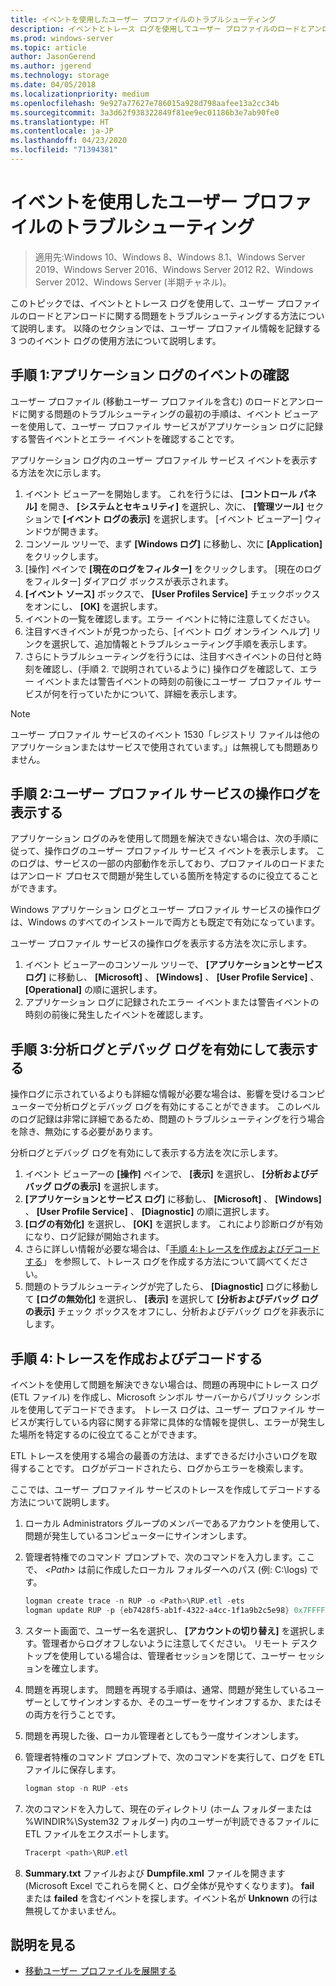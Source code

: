 ```yaml
---
title: イベントを使用したユーザー プロファイルのトラブルシューティング
description: イベントとトレース ログを使用してユーザー プロファイルのロードとアンロードに関する問題をトラブルシューティングする方法。
ms.prod: windows-server
ms.topic: article
author: JasonGerend
ms.author: jgerend
ms.technology: storage
ms.date: 04/05/2018
ms.localizationpriority: medium
ms.openlocfilehash: 9e927a77627e786015a928d798aafee13a2cc34b
ms.sourcegitcommit: 3a3d62f938322849f81ee9ec01186b3e7ab90fe0
ms.translationtype: HT
ms.contentlocale: ja-JP
ms.lasthandoff: 04/23/2020
ms.locfileid: "71394381"
---
```

# <a name="troubleshoot-user-profiles-with-events"></a>イベントを使用したユーザー プロファイルのトラブルシューティング

>適用先:Windows 10、Windows 8、Windows 8.1、Windows Server 2019、Windows Server 2016、Windows Server 2012 R2、Windows Server 2012、Windows Server (半期チャネル)。

このトピックでは、イベントとトレース ログを使用して、ユーザー プロファイルのロードとアンロードに関する問題をトラブルシューティングする方法について説明します。 以降のセクションでは、ユーザー プロファイル情報を記録する 3 つのイベント ログの使用方法について説明します。

## <a name="step-1-checking-events-in-the-application-log"></a>手順 1:アプリケーション ログのイベントの確認

ユーザー プロファイル (移動ユーザー プロファイルを含む) のロードとアンロードに関する問題のトラブルシューティングの最初の手順は、イベント ビューアーを使用して、ユーザー プロファイル サービスがアプリケーション ログに記録する警告イベントとエラー イベントを確認することです。

アプリケーション ログ内のユーザー プロファイル サービス イベントを表示する方法を次に示します。

1. イベント ビューアーを開始します。 これを行うには、 **[コントロール パネル]** を開き、 **[システムとセキュリティ]** を選択し、次に、 **[管理ツール]** セクションで **[イベント ログの表示]** を選択します。 [イベント ビューアー] ウィンドウが開きます。
2. コンソール ツリーで、まず **[Windows ログ]** に移動し、次に **[Application]** をクリックします。
3. [操作] ペインで **[現在のログをフィルター]** をクリックします。 [現在のログをフィルター] ダイアログ ボックスが表示されます。
4. **[イベント ソース]** ボックスで、 **[User Profiles Service]** チェックボックスをオンにし、 **[OK]** を選択します。
5. イベントの一覧を確認します。エラー イベントに特に注意してください。
6. 注目すべきイベントが見つかったら、[イベント ログ オンライン ヘルプ] リンクを選択して、追加情報とトラブルシューティング手順を表示します。
7. さらにトラブルシューティングを行うには、注目すべきイベントの日付と時刻を確認し、(手順 2. で説明されているように) 操作ログを確認して、エラー イベントまたは警告イベントの時刻の前後にユーザー プロファイル サービスが何を行っていたかについて、詳細を表示します。

>[!NOTE]
>ユーザー プロファイル サービスのイベント 1530「レジストリ ファイルは他のアプリケーションまたはサービスで使用されています。」は無視しても問題ありません。

## <a name="step-2-view-the-operational-log-for-the-user-profile-service"></a>手順 2:ユーザー プロファイル サービスの操作ログを表示する

アプリケーション ログのみを使用して問題を解決できない場合は、次の手順に従って、操作ログのユーザー プロファイル サービス イベントを表示します。 このログは、サービスの一部の内部動作を示しており、プロファイルのロードまたはアンロード プロセスで問題が発生している箇所を特定するのに役立てることができます。

Windows アプリケーション ログとユーザー プロファイル サービスの操作ログは、Windows のすべてのインストールで両方とも既定で有効になっています。

ユーザー プロファイル サービスの操作ログを表示する方法を次に示します。

1. イベント ビューアーのコンソール ツリーで、 **[アプリケーションとサービス ログ]** に移動し、 **[Microsoft]** 、 **[Windows]** 、 **[User Profile Service]** 、 **[Operational]** の順に選択します。
2. アプリケーション ログに記録されたエラー イベントまたは警告イベントの時刻の前後に発生したイベントを確認します。

## <a name="step-3-enable-and-view-analytic-and-debug-logs"></a>手順 3:分析ログとデバッグ ログを有効にして表示する

操作ログに示されているよりも詳細な情報が必要な場合は、影響を受けるコンピューターで分析ログとデバッグ ログを有効にすることができます。 このレベルのログ記録は非常に詳細であるため、問題のトラブルシューティングを行う場合を除き、無効にする必要があります。

分析ログとデバッグ ログを有効にして表示する方法を次に示します。

1. イベント ビューアーの **[操作]** ペインで、 **[表示]** を選択し、 **[分析およびデバッグ ログの表示]** を選択します。
2. **[アプリケーションとサービス ログ]** に移動し、 **[Microsoft]** 、 **[Windows]** 、 **[User Profile Service]** 、 **[Diagnostic]** の順に選択します。
3. **[ログの有効化]** を選択し、 **[OK]** を選択します。 これにより診断ログが有効になり、ログ記録が開始されます。
4. さらに詳しい情報が必要な場合は、「[手順 4:トレースを作成およびデコードする](#step-4-creating-and-decoding-a-trace)」 を参照して、トレース ログを作成する方法について調べてください。
5. 問題のトラブルシューティングが完了したら、 **[Diagnostic]** ログに移動して **[ログの無効化]** を選択し、 **[表示]** を選択して **[分析およびデバッグ ログの表示]** チェック ボックスをオフにし、分析およびデバッグ ログを非表示にします。

## <a name="step-4-creating-and-decoding-a-trace"></a>手順 4:トレースを作成およびデコードする

イベントを使用して問題を解決できない場合は、問題の再現中にトレース ログ (ETL ファイル) を作成し、Microsoft シンボル サーバーからパブリック シンボルを使用してデコードできます。 トレース ログは、ユーザー プロファイル サービスが実行している内容に関する非常に具体的な情報を提供し、エラーが発生した場所を特定するのに役立てることができます。

ETL トレースを使用する場合の最善の方法は、まずできるだけ小さいログを取得することです。 ログがデコードされたら、ログからエラーを検索します。

ここでは、ユーザー プロファイル サービスのトレースを作成してデコードする方法について説明します。

1. ローカル Administrators グループのメンバーであるアカウントを使用して、問題が発生しているコンピューターにサインオンします。
2. 管理者特権でのコマンド プロンプトで、次のコマンドを入力します。ここで、 *\<Path\>* は前に作成したローカル フォルダーへのパス (例: C:\\logs) です。
        
    ```PowerShell
    logman create trace -n RUP -o <Path>\RUP.etl -ets
    logman update RUP -p {eb7428f5-ab1f-4322-a4cc-1f1a9b2c5e98} 0x7FFFFFFF 0x7 -ets
    ```
3. スタート画面で、ユーザー名を選択し、 **[アカウントの切り替え]** を選択します。管理者からログオフしないように注意してください。 リモート デスクトップを使用している場合は、管理者セッションを閉じて、ユーザー セッションを確立します。
4. 問題を再現します。 問題を再現する手順は、通常、問題が発生しているユーザーとしてサインオンするか、そのユーザーをサインオフするか、またはその両方を行うことです。
5. 問題を再現した後、ローカル管理者としてもう一度サインオンします。
6. 管理者特権のコマンド プロンプトで、次のコマンドを実行して、ログを ETL ファイルに保存します。
  
    ```PowerShell
    logman stop -n RUP -ets
    ```
7. 次のコマンドを入力して、現在のディレクトリ (ホーム フォルダーまたは %WINDIR%\\System32 フォルダー) 内のユーザーが判読できるファイルに ETL ファイルをエクスポートします。
    
    ```PowerShell
    Tracerpt <path>\RUP.etl
    ```
8. **Summary.txt** ファイルおよび **Dumpfile.xml** ファイルを開きます (Microsoft Excel でこれらを開くと、ログ全体が見やすくなります)。 **fail** または **failed** を含むイベントを探します。イベント名が **Unknown** の行は無視してかまいません。

## <a name="more-information"></a>説明を見る

* [移動ユーザー プロファイルを展開する](deploy-roaming-user-profiles.md)